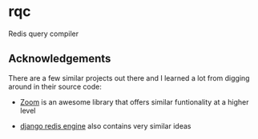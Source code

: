 # rqc
Redis query compiler

## Acknowledgements

There are a few similar projects out there and I learned a lot from digging
around in their source code:

* [Zoom](https://github.com/albrow/zoom) is an awesome library that offers
  similar funtionality at a higher level

* [django redis engine](https://github.com/MirkoRossini/django-redis-engine)
  also contains very similar ideas
